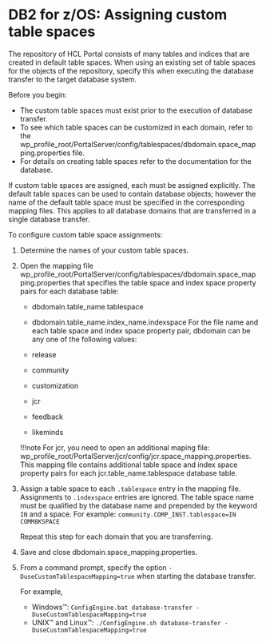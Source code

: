 # DB2 for z/OS: Assigning custom table spaces

The repository of HCL Portal consists of many tables and indices that are created in default table spaces. When using an existing set of table spaces for the objects of the repository, specify this when executing the database transfer to the target database system.

Before you begin:

-   The custom table spaces must exist prior to the execution of database transfer.
-   To see which table spaces can be customized in each domain, refer to the wp_profile_root/PortalServer/config/tablespaces/dbdomain.space_mapping.properties file.
-   For details on creating table spaces refer to the documentation for the database.

If custom table spaces are assigned, each must be assigned explicitly. The default table spaces can be used to contain database objects; however the name of the default table space must be specified in the corresponding mapping files. This applies to all database domains that are transferred in a single database transfer.

To configure custom table space assignments:

1.  Determine the names of your custom table spaces.

2.  Open the mapping file wp_profile_root/PortalServer/config/tablespaces/dbdomain.space_mapping.properties that specifies the table space and index space property pairs for each database table:

    -   dbdomain.table_name.tablespace
    -   dbdomain.table_name.index_name.indexspace
    For the file name and each table space and index space property pair, dbdomain can be any one of the following values:

    -   release
    -   community
    -   customization
    -   jcr
    -   feedback
    -   likeminds

    !!!note
        For jcr, you need to open an additional maping file: wp_profile_root/PortalServer/jcr/config/jcr.space_mapping.properties. This mapping file contains additional table space and index space property pairs for each jcr.table_name.tablespace database table.

3.  Assign a table space to each `.tablespace` entry in the mapping file. Assignments to `.indexspace` entries are ignored. The table space name must be qualified by the database name and prepended by the keyword `IN` and a space. For example: `community.COMP_INST.tablespace=IN COMM8KSPACE`

    Repeat this step for each domain that you are transferring.

4.  Save and close dbdomain.space_mapping.properties.

5.  From a command prompt, specify the option `-DuseCustomTablespaceMapping=true` when starting the database transfer.

    For example,

    -   Windows™: `ConfigEngine.bat database-transfer -DuseCustomTablespaceMapping=true`
    -   UNIX™ and Linux™: `./ConfigEngine.sh database-transfer -DuseCustomTablespaceMapping=true`



